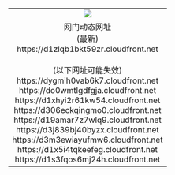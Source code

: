 ﻿<table>
  <tr></tr>
  <tr><td colspan=2 align=center><img src="https://d1zlqb1bkt59zr.cloudfront.net/Up/oGate.jpg" /></td></tr>
  <tr><td colspan=2 align=center>网门动态网址<br/>(最新)
<br>https://d1zlqb1bkt59zr.cloudfront.net
<br/><br/>(以下网址可能失效)
<br>https://dygmih0vab6k7.cloudfront.net
<br>https://do0wmtlgdfgja.cloudfront.net
<br>https://d1xhyi2r61kw54.cloudfront.net
<br>https://d306eckqingmo0.cloudfront.net
<br>https://d19amar7z7wlq9.cloudfront.net
<br>https://d3j839bj40byzx.cloudfront.net
<br>https://d3m3ewiayufmw6.cloudfront.net
<br>https://d1x5i4tqkeefeg.cloudfront.net
<br>https://d1s3fqos6mj24h.cloudfront.net
    </td>
  </tr>
</table>
